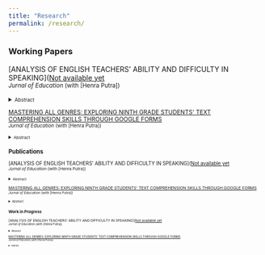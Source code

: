 ```yaml
---
title: "Research"
permalink: /research/
---
```


### Working Papers

[ANALYSIS OF ENGLISH TEACHERS’ ABILITY AND DIFFICULTY IN SPEAKING]([Not available yet](https://journal.unigha.ac.id/index.php/EE/article/view/586) <br/>
<small>*Jurnal of Education* (with [Henra Putra]) <br>

<details>
<summary><small>Abstract</small></summary>
<small>
This article analyzes about english teachers ability and difficulty in speaking. The purpose of this research to know ability and difficulty in speaking. This research uses qualitative approach with descriptive method. The total participants of this research is 22 participants and for the sample uses purpose sampling. In collecting data the authors use instruments. The instruments are speaking test and interview. Speaking test is used to know the ability english teachers and the interview is used to know the aspects of difficulty in speaking. The finding shows that english teachers ability in speaking is 63. It means that the ability english teacher is sufficient. From interviewing the aspect makes english teacher difficulties are communication strategy (not confidence when speaking). It can be concluded that english teachers ability need some strategies to improve ability in speaking.
</small>
</details>

[MASTERING ALL GENRES: EXPLORING NINTH GRADE STUDENTS' TEXT COMPREHENSION SKILLS THROUGH GOOGLE FORMS](https://jurnal.untan.ac.id/index.php/JEEP/article/view/91-97) <br/>
<small>*Jurnal of Education* (with [Henra Putra]) <br>

<details>
<summary><small>Abstract</small></summary>
<small>
Understanding what one reads is a significant component of the reading journey. To effectively engage with different types of texts, students must possess strong reading comprehension skills. The goal of this study is to figure out how well kids can understand various forms of literature. Descriptive, recount, report, narrative, and procedural texts are examples of different types of texts. In this research, a quantitative method is utilized to perform data calculations. Reading assessments are incorporated as a tool in this process. The assessments consist of 25 questions and offer a selection of five text types: descriptive, recount, report, narrative, and procedure texts. The findings indicate that students have demonstrated a 50 percent proficiency in comprehending different text types, which suggests a relatively low level of overall comprehension. However, there is a positive trend observed in the children's understanding of descriptive language.
</small>
</details>

### Publications

[ANALYSIS OF ENGLISH TEACHERS’ ABILITY AND DIFFICULTY IN SPEAKING]([Not available yet](https://journal.unigha.ac.id/index.php/EE/article/view/586) <br/>
<small>*Jurnal of Education* (with [Henra Putra]) <br>

<details>
<summary><small>Abstract</small></summary>
<small>
This article analyzes about english teachers ability and difficulty in speaking. The purpose of this research to know ability and difficulty in speaking. This research uses qualitative approach with descriptive method. The total participants of this research is 22 participants and for the sample uses purpose sampling. In collecting data the authors use instruments. The instruments are speaking test and interview. Speaking test is used to know the ability english teachers and the interview is used to know the aspects of difficulty in speaking. The finding shows that english teachers ability in speaking is 63. It means that the ability english teacher is sufficient. From interviewing the aspect makes english teacher difficulties are communication strategy (not confidence when speaking). It can be concluded that english teachers ability need some strategies to improve ability in speaking.
</small>
</details>

[MASTERING ALL GENRES: EXPLORING NINTH GRADE STUDENTS' TEXT COMPREHENSION SKILLS THROUGH GOOGLE FORMS](https://jurnal.untan.ac.id/index.php/JEEP/article/view/91-97) <br/>
<small>*Jurnal of Education* (with [Henra Putra]) <br>

<details>
<summary><small>Abstract</small></summary>
<small>
Understanding what one reads is a significant component of the reading journey. To effectively engage with different types of texts, students must possess strong reading comprehension skills. The goal of this study is to figure out how well kids can understand various forms of literature. Descriptive, recount, report, narrative, and procedural texts are examples of different types of texts. In this research, a quantitative method is utilized to perform data calculations. Reading assessments are incorporated as a tool in this process. The assessments consist of 25 questions and offer a selection of five text types: descriptive, recount, report, narrative, and procedure texts. The findings indicate that students have demonstrated a 50 percent proficiency in comprehending different text types, which suggests a relatively low level of overall comprehension. However, there is a positive trend observed in the children's understanding of descriptive language.
</small>
</details>

### Work in Progress

[ANALYSIS OF ENGLISH TEACHERS’ ABILITY AND DIFFICULTY IN SPEAKING]([Not available yet](https://journal.unigha.ac.id/index.php/EE/article/view/586) <br/>
<small>*Jurnal of Education* (with [Henra Putra]) <br>

<details>
<summary><small>Abstract</small></summary>
<small>
This article analyzes about english teachers ability and difficulty in speaking. The purpose of this research to know ability and difficulty in speaking. This research uses qualitative approach with descriptive method. The total participants of this research is 22 participants and for the sample uses purpose sampling. In collecting data the authors use instruments. The instruments are speaking test and interview. Speaking test is used to know the ability english teachers and the interview is used to know the aspects of difficulty in speaking. The finding shows that english teachers ability in speaking is 63. It means that the ability english teacher is sufficient. From interviewing the aspect makes english teacher difficulties are communication strategy (not confidence when speaking). It can be concluded that english teachers ability need some strategies to improve ability in speaking.
</small>
</details>

[MASTERING ALL GENRES: EXPLORING NINTH GRADE STUDENTS' TEXT COMPREHENSION SKILLS THROUGH GOOGLE FORMS](https://jurnal.untan.ac.id/index.php/JEEP/article/view/91-97) <br/>
<small>*Jurnal of Education* (with [Henra Putra]) <br>

<details>
<summary><small>Abstract</small></summary>
<small>
Understanding what one reads is a significant component of the reading journey. To effectively engage with different types of texts, students must possess strong reading comprehension skills. The goal of this study is to figure out how well kids can understand various forms of literature. Descriptive, recount, report, narrative, and procedural texts are examples of different types of texts. In this research, a quantitative method is utilized to perform data calculations. Reading assessments are incorporated as a tool in this process. The assessments consist of 25 questions and offer a selection of five text types: descriptive, recount, report, narrative, and procedure texts. The findings indicate that students have demonstrated a 50 percent proficiency in comprehending different text types, which suggests a relatively low level of overall comprehension. However, there is a positive trend observed in the children's understanding of descriptive language.
</small>
</details>
